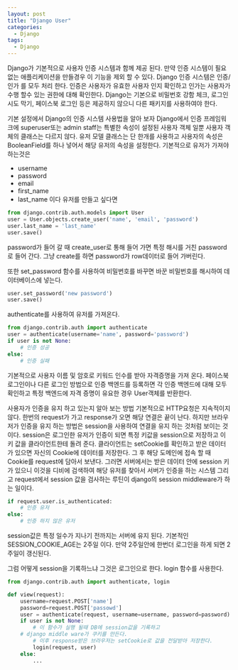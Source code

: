 ```yaml
---
layout: post
title: "Django User"
categories:
  - Django
tags:
  - Django
---
```


Django가 기본적으로 사용자 인증 시스템과 함께 제공 된다.
만약 인증 시스템이 필요 없는 애플리케이션을 만들경우 이 기능을 제외 할 수 있다.
Django 인증 시스템은 인증/인가 를 모두 처리 한다.
인증은 사용자가 유효한 사용자 인지 확인하고
인가는 사용자가 수행 할수 있는 권한에 대해 확인한다.
Django는 기본으로 비밀번호 강함 체크, 로그인 시도 막기, 페이스북 로그인 등은 제공하지 않으니 다른 패키지를 사용하여야 한다.

기본 설정에서 Django의 인증 시스템 사용법을 알아 보자
Django에서 인증 프레임워크에 superuser또는 admin staff는 특별한 속성이 설정된 사용자 객체 일뿐 사용자 객체의 클래스는 다르지 않다.
유저 모델 클래스는 단 한개를 사용하고 사용자의 속성은 BooleanField를 하나 넣어서 해당 유저의 속성을 설정한다.
기본적으로 유저가 가져야 하는것은 
* username
* password
* email
* first_name
* last_name
이다 
유저를 만들고 싶다면
```python
from django.contrib.auth.models import User
user = User.objects.create_user('name', 'email', 'password')
user.last_name = 'last_name'
user.save()
```
password가 들어 갈 때  create_user로 통해 들어 가면 특정 해시를 거친 password로 들어 간다. 그냥 create를 하면 password가 row데이터로 들어 가버린다.

또한 set_password 함수를 사용하여 비밀번호를 바꾸면 바꾼 비밀번호를 해시하여 데이터베이스에 넣는다.
```python
user.set_password('new password')
user.save()
```
authenticate를 사용하여 유저를 가져온다.
```python
from django.contrib.auth import authenticate
user = authenticate(username='name', password='password')
if user is not None:
    # 인증 성공
else:
    # 인증 실패
```
기본적으로 사용자 이름 및 암호로 키워드 인수를 받아 자격증명을 가져 온다.
페이스북 로그인이나 다른 로그인 방법으로 인증 백엔드를 등록하면 각 인증 백엔드에 대해 모두 확인하고 특정 백엔드에 자격 증명이 유요한 경우 User객체를 반환한다.

사용자가 인증을 유지 하고 있는지 알아 보는 방법
기본적으로 HTTP요청은 지속적이지 않다. 한번의 request가 가고 response가 오면 해당 연결은 끝이 난다.
하지만 브라우저가 인증을 유지 하는 방법은 session을 사용하여 연결을 유지 하는 것처럼 보이는 것이다.
session은 로그인한 유저가 인증이 되면 특정 키값을 session으로 저장하고 이 키 값을 클라이언트한테 돌려 준다. 클라이언트는 setCookie를 확인하고 받은 데이터가 있으면 자신의 Cookie에 데이터를 저장한다.
그 후 해당 도메인에 접속 할 때 Cookie를 request에 담아서 보낸다. 그러면 서버에서는 받은 데이터 안에 session 키가 있으니 이것을 디비에 검색하여 해당 유저를 찾아서 서버가 인증을 하는 시스템
그리고 request에서 session 값을 검사하는 루틴이 django의 session middleware가 하는 일이다.
```python
if request.user.is_authenticated:
    # 인증 유저
else:
    # 인증 하지 않은 유저
```
session값은 특정 일수가 지나기 전까지는 서버에 유지 된다. 기본적인 SESSION_COOKIE_AGE는 2주일 이다. 만약 2주일안에 한번더 로그인을 하게 되면 2주일이 갱신된다.

그럼 어떻게 session을 기록하느냐 그것은 로그인으로 한다.
login 함수를 사용한다.
```python
from django.contrib.auth import authenticate, login

def view(request):
    username=request.POST['name']
    password=request.POST['passowd']
    user = authenticate(request, username=username, password=password)
    if user is not None:
    	# 이 함수가 실행 될때 DB에 session값을 기록하고
   	# django middle ware가 쿠키를 만든다.
    	# 이후 response받은 브라우저는 setCookie로 값을 전달받아 저장한다.
        login(request, user)
    else:
        ...
```


